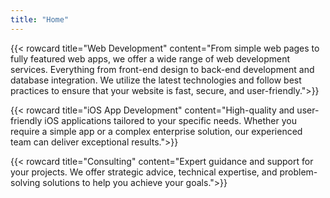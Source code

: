 ```yaml
---
title: "Home"
---
```


{{< rowcard
title="Web Development"
content="From simple web pages to fully featured web apps, we offer a wide range of web development services. Everything from front-end design to back-end development and database integration. We utilize the latest technologies and follow best practices to ensure that your website is fast, secure, and user-friendly.">}}

{{< rowcard
title="iOS App Development"
content="High-quality and user-friendly iOS applications tailored to your specific needs. Whether you require a simple app or a complex enterprise solution, our experienced team can deliver exceptional results.">}}

{{< rowcard
title="Consulting"
content="Expert guidance and support for your projects. We offer strategic advice, technical expertise, and problem-solving solutions to help you achieve your goals.">}}